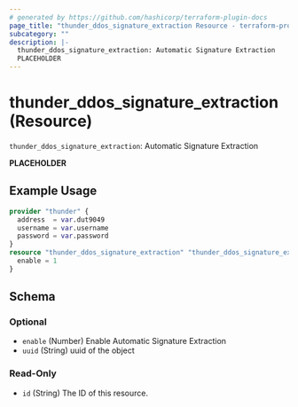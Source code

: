 ```yaml
---
# generated by https://github.com/hashicorp/terraform-plugin-docs
page_title: "thunder_ddos_signature_extraction Resource - terraform-provider-thunder"
subcategory: ""
description: |-
  thunder_ddos_signature_extraction: Automatic Signature Extraction
  PLACEHOLDER
---
```


# thunder_ddos_signature_extraction (Resource)

`thunder_ddos_signature_extraction`: Automatic Signature Extraction

__PLACEHOLDER__

## Example Usage

```terraform
provider "thunder" {
  address  = var.dut9049
  username = var.username
  password = var.password
}
resource "thunder_ddos_signature_extraction" "thunder_ddos_signature_extraction" {
  enable = 1
}
```

<!-- schema generated by tfplugindocs -->
## Schema

### Optional

- `enable` (Number) Enable Automatic Signature Extraction
- `uuid` (String) uuid of the object

### Read-Only

- `id` (String) The ID of this resource.


